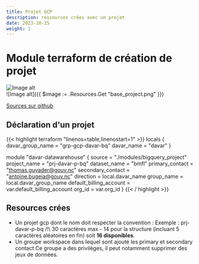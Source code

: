 ```yaml
---
title: Projet GCP
description: ressources crées avec un projet
date: 2023-10-25
weight: 1
---
```


# Module terraform de création de projet

![Image alt](GCP/base_project.png)  
![Image alt]({{ $image := .Resources.Get "base_project.png" }})

[Sources sur github](https://github.com/gouv-nc-data/data-gitops/tree/main/modules/bigquery_project)

## Déclaration d'un projet

{{< highlight terraform "linenos=table,linenostart=1" >}}
locals {
  davar_group_name = "grp-gcp-davar-bq"
  davar_name       = "davar"
}

module "davar-datawarehouse" {
  source                  = "./modules/bigquery_project"
  project_name            = "prj-davar-p-bq"
  dataset_name            = "bmfl"
  primary_contact         = "thomas.guyader@gouv.nc"
  secondary_contact       = "antoine.bugeia@gouv.nc"
  direction               = local.davar_name
  group_name              = local.davar_group_name
  default_billing_account = var.default_billing_account
  org_id                  = var.org_id
}
{{< / highlight >}}

## Resources crées
- Un projet gcp dont le nom doit respecter la convention :
Exemple : prj-davar-p-bq
/!\ 30 caractères max - 14 pour la structure (incluant 5 caractères aléatoires en fin) soit **16 disponibles**.
- Un groupe workspace dans lequel sont ajouté les primary et secondary contact
Ce groupe a des privilèges, il peut notamment supprimer des jeux de données.